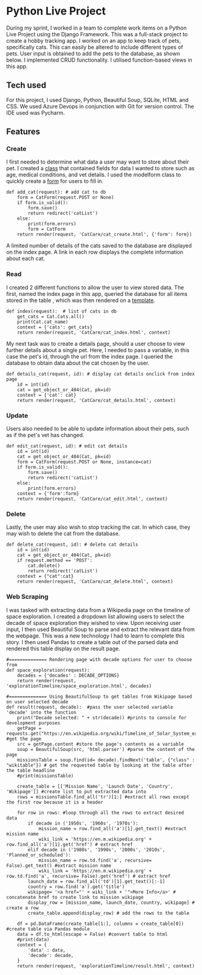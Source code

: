 
# Python Live Project
During my sprint, I worked in a team to complete work items on a Python Live Project using the Django Framework. This was a full-stack project to create a hobby tracking app. I worked on an app to keep track of pets, specifically cats. This can easily be altered to include different types of pets. User input is obtained to add the pets to the database, as shown below. I implemented CRUD functionality. I utilised function-based views in this app.
## Tech used
For this project, I used Django, Python, Beautiful Soup, SQLite, HTML and CSS. We used Azure Devops in conjunction with Git for version control. The IDE used was Pycharm.

## Features
### Create
I first needed to determine what data a user may want to store about their pet. I created a [class](https://github.com/dhavap/Python-Live-Project/blob/master/models.py) that contained fields for data I wanted to store such as age, medical conditions, and vet details. I used the modelform class to quickly create a [form](https://github.com/dhavap/Python-Live-Project/blob/master/forms.py) for users to fill in.
```
def add_cat(request): # add cat to db
    form = CatForm(request.POST or None)
    if form.is_valid():
        form.save()
        return redirect('catList')
    else:
        print(form.errors)
        form = CatForm
    return render(request, 'CatCare/cat_create.html', {'form': form})
```

A limited number of details of the cats saved to the database are displayed on the index page. A link in each row displays the complete information about each cat.

### Read
I created 2 different functions to allow the user to view stored data. The first, named the index page in this app, queried the database for all items stored in the table , which was then rendered on a [template](https://github.com/dhavap/Python-Live-Project/blob/master/cat_index.html).
```
def index(request):  # list of cats in db
    get_cats = Cat.Cats.all()
    print(Cat.cat_name)
    context = {'cats': get_cats}
    return render(request, 'CatCare/cat_index.html', context)
```
My next task was to create a details page, should a user choose to view further details about a single pet. Here, I needed to pass a variable, in this case the pet's id, through the url from the index page. I queried the database to obtain data about the cat chosen by the user.
```
def details_cat(request, id): # display cat details onclick from index page
    id = int(id)
    cat = get_object_or_404(Cat, pk=id)
    context = {'cat': cat}
    return render(request, 'CatCare/cat_details.html', context)
```
### Update
Users also needed to be able to update information about their pets, such as if the pet's vet has changed. 
```
def edit_cat(request, id): # edit cat details
    id = int(id)
    cat = get_object_or_404(Cat, pk=id)
    form = CatForm(request.POST or None, instance=cat)
    if form.is_valid():
        form.save()
        return redirect('catList')
    else:
        print(form.errors)
    context = {'form':form}
    return render(request, 'CatCare/cat_edit.html', context)
```

### Delete
Lastly, the user may also wish to stop tracking the cat. In which case, they may wish to delete the cat from the database. 
```
def delete_cat(request, id): # delete cat details
    id = int(id)
    cat = get_object_or_404(Cat, pk=id)
    if request.method == 'POST':
        cat.delete()
        return redirect('catList')
    context = {"cat":cat}
    return render(request, 'CatCare/cat_delete.html', context)
```

### Web Scraping
I was tasked with extracting data from a Wikipedia page on the timeline of space exploration. I created a dropdown list allowing users to select the decade of space exploration they wished to view. Upon receiving user input, I then used Beautiful Soup to parse and extract the relevant data from the webpage. This was a new technology I had to learn to complete this story. I then used Pandas to create a table out of the parsed data and rendered this table display on the result page. 


```
#============== Rendering page with decade options for user to choose from
def space_exploration(request):
    decades = {'decades' : DECADE_OPTIONS}
    return render(request, 'explorationTimeline/space_exploration.html', decades)

#============== Using BeautifulSoup to get tables from Wikipage based on user selected decade
def result(request, decade):  #pass the user selected variable 'decade' into the function
    print("Decade selected: " + str(decade)) #prints to console for development purposes
    getPage = requests.get("https://en.wikipedia.org/wiki/Timeline_of_Solar_System_exploration") #get the page
    src = getPage.content #store the page's contents as a variable
    soup = BeautifulSoup(src, 'html.parser') #parse the content of the page
    missionsTable = soup.find(id= decade).findNext('table', {"class" : "wikitable"}) # get the requested table by looking at the table after the table headline   
    #print(missionsTable)

    create_table = [['Mission Name', 'Launch Date', 'Country', 'Wikipage']] #create list to put extracted data into
    rows = missionsTable.find_all('tr')[1:] #extract all rows except the first row because it is a header

    for row in rows: #loop through all the rows to extract desired data
        if decade in ('1950s', '1960s', '1970s'):
            mission_name = row.find_all('a')[1].get_text() #extract mission name
            wiki_link = 'https://en.m.wikipedia.org' + row.find_all('a')[1].get('href') # extract href
        elif decade in ('1980s', '1990s', '2000s', '2010s', 'Planned_or_scheduled'):
            mission_name = row.td.find('a', recursive= False).get_text() #extract mission name
            wiki_link = 'https://en.m.wikipedia.org' + row.td.find('a', recursive= False).get('href') # extract href
        launch_date = row.find_all('td')[1].get_text()[:-1]
        country = row.find('a').get('title')
        wikipage= '<a href="' + wiki_link + '">More Info</a>' # concatenate href to create link to mission wikipage
        display_row = [mission_name, launch_date, country, wikipage] # create a row
        create_table.append(display_row) # add the rows to the table

    df = pd.DataFrame(create_table[1:], columns = create_table[0]) #create table via Pandas module
    data = df.to_html(escape = False) #convert table to html
    #print(data)
    context = {
        'data' : data,
        'decade': decade,
    }
    return render(request, 'explorationTimeline/result.html', context)
```
